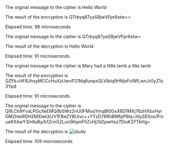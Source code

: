 
The orginal message to the cipher is Hello World


The result of the encryption is QTrbyq87yaS8jwVFpr6stw==


Elapsed time: 98 microseconds



The orginal message to the cipher is QTrbyq87yaS8jwVFpr6stw=


The result of the decryption is Hello World


Elapsed time: 91 microseconds



The orginal message to the cipher is Mary had a little lamb a litte lamb


The result of the encryption is QZFk+HFRJhsyMCCcHuXzUwvP21Nq6unpxGLVlblq9HNjeFclNfLwnJr0yZ1u3Ypd


Elapsed time: 91 microseconds



The orginal message to the cipher is Q9LCh9YvaLPGcXeEMQ8bSWz2nU0FMoqYmqBl0GxX6D1MXj76zHXboHyrDMZHeiR0H2MiDekXUV1FBeZYBUivc++YYzD78RhBMfpP6lq+IttySE0ns/P/xueKX4wY3ln8sBy/b1Zrm52Lun5KqmFhZvHj7d2pwHsz7DiuK37TkHg=


The result of the decryption is ![study](https://github.com/nogibjj/Jeremy_Tan_IDS706_Week8/assets/36715338/f06daf2a-9b61-43fa-9395-987347310a73)



Elapsed time: 109 microseconds


